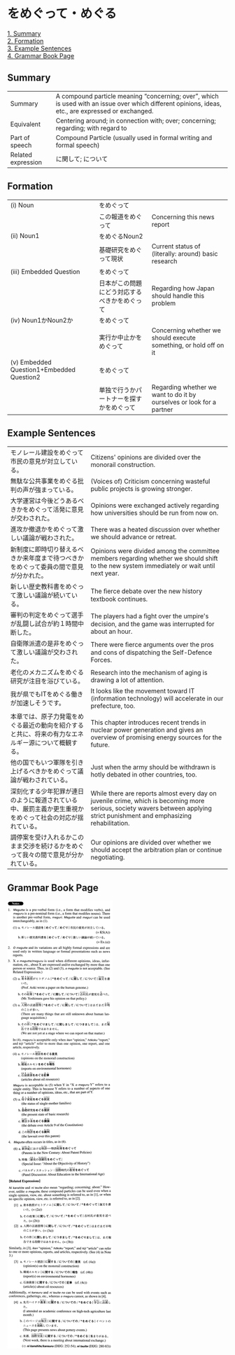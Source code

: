 # をめぐって・めぐる

[1. Summary](#summary)<br>
[2. Formation](#formation)<br>
[3. Example Sentences](#example-sentences)<br>
[4. Grammar Book Page](#grammar-book-page)<br>


## Summary

<table><tr>   <td>Summary</td>   <td>A compound particle meaning “concerning; over”, which is used with an issue over which different opinions, ideas, etc., are expressed or exchanged.</td></tr><tr>   <td>Equivalent</td>   <td>Centering around; in connection with; over; concerning; regarding; with regard to</td></tr><tr>   <td>Part of speech</td>   <td>Compound Particle (usually used in formal writing and formal speech)</td></tr><tr>   <td>Related expression</td>   <td>に関して; について</td></tr></table>

## Formation

<table class="table"><tbody><tr class="tr head"><td class="td"><span class="numbers">(i)</span> <span class="bold">Noun</span></td><td class="td"><span class="concept">をめぐって</span></td><td class="td"></td></tr><tr class="tr"><td class="td"></td><td class="td"><span>この報道</span><span class="concept">をめぐって</span></td><td class="td"><span>Concerning this news report</span></td></tr><tr class="tr head"><td class="td"><span class="numbers">(ii)</span> <span class="bold">Noun<span class="subscript">1</span></span></td><td class="td"><span class="concept">をめぐる</span><span>Noun<span class="subscript">2</span></span></td><td class="td"></td></tr><tr class="tr"><td class="td"></td><td class="td"><span>基礎研究</span><span class="concept">をめぐって</span><span>現状</span></td><td class="td"><span>Current status of (literally: around) basic research</span></td></tr><tr class="tr head"><td class="td"><span class="numbers">(iii)</span> <span class="bold">Embedded Question</span></td><td class="td"><span class="concept">をめぐって</span></td><td class="td"></td></tr><tr class="tr"><td class="td"></td><td class="td"><span>日本がこの問題にどう対応するべきか</span><span class="concept">をめぐって</span></td><td class="td"><span>Regarding how Japan should handle this problem</span></td></tr><tr class="tr head"><td class="td"><span class="numbers">(iv)</span> <span class="bold">Noun<span class="subscript">1</span>かNoun<span class="subscript">2</span>か</span></td><td class="td"><span class="concept">をめぐって</span></td><td class="td"></td></tr><tr class="tr"><td class="td"></td><td class="td"><span>実行か中止か</span><span class="concept">をめぐって</span></td><td class="td"><span>Concerning whether we should execute something, or hold off on it</span></td></tr><tr class="tr head"><td class="td"><span class="numbers">(v)</span> <span class="bold">Embedded Question1+Embedded Question2</span></td><td class="td"><span class="concept">をめぐって</span></td><td class="td"></td></tr><tr class="tr"><td class="td"></td><td class="td"><span>単独で行うかパートナーを探すか</span><span class="concept">をめぐって</span></td><td class="td"><span>Regarding whether we want to do it by ourselves or look for a partner</span></td></tr></tbody></table>

## Example Sentences

<table><tr>   <td>モノレール建設をめぐって市民の意見が対立している。</td>   <td>Citizens' opinions are divided over the monorail construction.</td></tr><tr>   <td>無駄な公共事業をめぐる批判の声が強まっている。</td>   <td>(Voices of) Criticism concerning wasteful public projects is growing stronger.</td></tr><tr>   <td>大学運営は今後どうあるべきかをめぐって活発に意見が交わされた。</td>   <td>Opinions were exchanged actively regarding how universities should be run from now on.</td></tr><tr>   <td>進攻か撤退かをめぐって激しい議論が戦わされた。</td>   <td>There was a heated discussion over whether we should advance or retreat.</td></tr><tr>   <td>新制度に即時切り替えるべきか来年度まで待つべきかをめぐって委員の間で意見が分かれた。</td>   <td>Opinions were divided among the committee members regarding whether we should shift to the new system immediately or wait until next year.</td></tr><tr>   <td>新しい歴史教科書をめぐって激しい議論が続いている。</td>   <td>The ﬁerce debate over the new history textbook continues.</td></tr><tr>   <td>審判の判定をめぐって選手が乱闘し試合が約１時間中断した。</td>   <td>The players had a ﬁght over the umpire's decision, and the game was interrupted for about an hour.</td></tr><tr>   <td>自衛隊派遣の是非をめぐって激しい議論が交わされた。</td>   <td>There were ﬁerce arguments over the pros and cons of dispatching the Self-Defence Forces.</td></tr><tr>   <td>老化のメカニズムをめぐる研究が注目を浴びている。</td>   <td>Research into the mechanism of aging is drawing a lot of attention.</td></tr><tr>   <td>我が県でもITをめぐる働きが加速しそうです。</td>   <td>It looks like the movement toward IT (information technology) will accelerate in our prefecture, too.</td></tr><tr>   <td>本章では、原子力発電をめぐる最近の動向を紹介すると共に、将来の有力なエネルギー源について概観する。</td>   <td>This chapter introduces recent trends in nuclear power generation and gives an overview of promising energy sources for the future.</td></tr><tr>   <td>他の国でもいつ軍隊を引き上げるべきかをめぐって議論が戦わされている。</td>   <td>Just when the army should be withdrawn is hotly debated in other countries, too.</td></tr><tr>   <td>深刻化する少年犯罪が連日のように報道されている中、厳罰主義か更生重視かをめぐって社会の対応が揺れている。</td>   <td>While there are reports almost every day on juvenile crime, which is becoming more serious, society wavers between applying strict punishment and emphasizing rehabilitation.</td></tr><tr>   <td>調停案を受け入れるかこのまま交渉を続けるかをめぐって我々の間で意見が分かれている。</td>   <td>Our opinions are divided over whether we should accept the arbitration plan or continue negotiating.</td></tr></table>

## Grammar Book Page

![](../img/Advancedをめぐって／めぐる.png)


